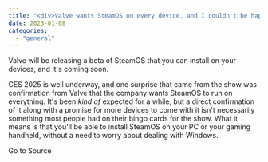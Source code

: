 ```yaml
---
title: "<div>Valve wants SteamOS on every device, and I couldn't be happier that a public beta is coming soon</div>"
date: 2025-01-08
categories: 
  - "general"
---
```


Valve will be releasing a beta of SteamOS that you can install on your devices, and it's coming soon.

CES 2025 is well underway, and one surprise that came from the show was confirmation from Valve that the company wants SteamOS to run on everything. It's been _kind of_ expected for a while, but a direct confirmation of it along with a promise for more devices to come with it isn't necessarily something most people had on their bingo cards for the show. What it means is that you'll be able to install SteamOS on your PC or your gaming handheld, without a need to worry about dealing with Windows.

Go to Source
